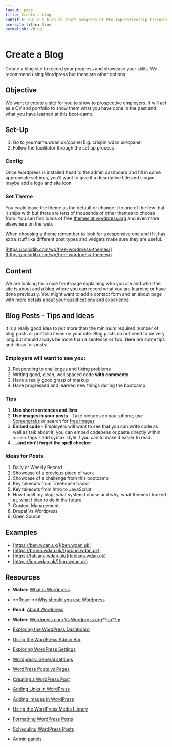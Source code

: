 ```yaml
---
layout: page
title: Create a blog
subtitle: Build a blog to chart progress at Pre Apprenticeship Training
use-site-title: true
permalink: /blog
---
```


# Create a Blog
Create a blog site to record your progress and showcase your skills. We recommend using Wordpress but there are other options.

## Objective

We want to create a site for you to show to prospective employers. It will act as a CV and portfolio to show them what you have done in the past and what you have learned at this boot-camp.

## Set-Up

1. Go to yourname.wdan.uk/cpanel
  E.g. crispin.wdan.uk/cpanel
1. Follow the facilitator through the set up process

### Config

Once Wordpress is installed head to the admin dashboard and fill in some appropriate settings, you’ll want to give it a descriptive title and slogan, maybe add a logo and site icon.

### Set Theme

You could leave the theme as the default or change it to one of the few that it ships with but there are tens of thousands of other themes to choose from. You can find loads of free [themes at wordpress.org](https://en-gb.wordpress.org/themes/) and even more elsewhere on the web.

When choosing a theme remember to look for a responsive one and if it has extra stuff like different post types and widgets make sure they are useful.

[https://colorlib.com/wp/free-wordpress-themes/](https://colorlib.com/wp/free-wordpress-themes/)

## Content

We are looking for a nice front-page explaining who you are and what the site is about and a blog where you can record what you are learning or have done previously. You might want to add a contact form and an about page with more details about your qualifications and experience.


## Blog Posts - Tips and Ideas
It is a really good idea to put more than the minimum required number of blog posts or portfolio items on your site. Blog posts do not need to be very long but should always be more than a sentence or two. Here are some tips and ideas for posts:

### Employers will want to see you:
1. Responding to challenges and fixing problems
1. Writing good, clean, well spaced code **with comments**
1. Have a really good grasp of markup
1. Have progressed and learned new things during the bootcamp

### Tips
1. **Use short sentences and lists**
1. **Use images in your posts** - Take pictures on your phone, use  [Screengrabs](https://chrome.google.com/webstore/detail/awesome-screenshot-minus/bnophbnknjcjnbadhhkciahanapffepm?hl=en) or search for [free images](https://medium.com/@dustin/stock-photos-that-dont-suck-62ae4bcbe01b)
1. **Embed code** - Employers will want to see that you can write code as well as talk about it, you can embed codepens or paste directly within `<code>` tags - add syntax style if you can to make it easier to read.
1. **...and don't forget the spell checker**

### Ideas for Posts
1. Daily or Weekly  Record
1. Showcase of a previous piece of work
1. Showcase of a challenge from this bootcamp
1. Key takeouts from Treehouse tracks
1. Key takeouts from Intro to JavaScript
1. How I built my blog, what system I chose and why, what themes I looked at, what I plan to do in the future
1. Content Management
1. Drupal Vs Wordpress
1. Open Source

## Examples

* [https://ben.wdan.uk/](ben.wdan.uk)
* [https://bruno.wdan.uk/](bruno.wdan.uk)
* [https://fabiana.wdan.uk/](fabiana.wdan.uk)
* [https://jon.wdan.uk/](jon.wdan.uk)

## Resources

* **Watch:** [What is Wordpress](https://www.youtube.com/watch?v=VdvEdMMtNMY)

* **Read: **[Why should you use Wordpress](http://www.wpbeginner.com/why-you-should-use-wordpress/)

* **Read:** [About Wordpress](https://wordpress.org/about/)

* **Watch:** [Wordpress.com Vs Wordpress.org](https://ithemes.com/tutorials/wordpress-com-vs-wordpress-org/)**[co**m](https://ithemes.com/tutorials/wordpress-com-vs-wordpress-org/)

* [Exploring the WordPress Dashboard](https://ithemes.com/tutorials/wordpress-dashboard/)

* [Using the WordPress Admin Bar](https://ithemes.com/tutorials/the-wordpress-admin-bar/)

* [Exploring WordPress Settings](https://ithemes.com/tutorials/exploring-wordpress-settings/)

* [Wordpress: General settings](https://codex.wordpress.org/Settings_General_Screen)

* [WordPress Posts vs Pages](https://ithemes.com/tutorials/wordpress-posts-vs-pages/)

* [Creating a WordPress Post](https://ithemes.com/tutorials/creating-a-wordpress-post/)

* [Adding Links in WordPress](https://ithemes.com/tutorials/adding-links-in-wordpress/)

* [Adding Images in WordPress](https://ithemes.com/tutorials/adding-images-in-wordpress/)

* [Using the WordPress Media Library](https://ithemes.com/tutorials/using-the-wordpress-media-library/)

* [Formatting WordPress Posts](https://ithemes.com/tutorials/formatting-wordpress-posts/)

* [Scheduling WordPress Posts](https://ithemes.com/tutorials/scheduling-wordpress-posts/)

* [Admin panels](https://codex.wordpress.org/Administration_Panels)

